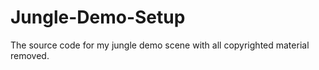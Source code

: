 # Jungle-Demo-Setup
The source code for my jungle demo scene with all copyrighted material removed. 
